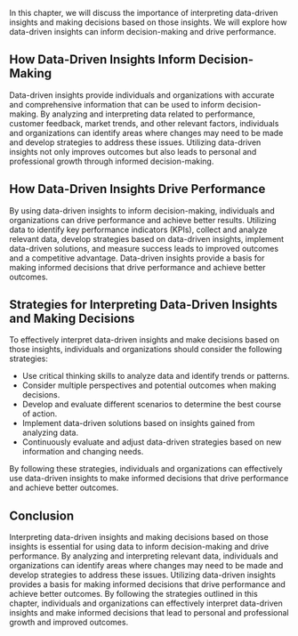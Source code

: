 
In this chapter, we will discuss the importance of interpreting data-driven insights and making decisions based on those insights. We will explore how data-driven insights can inform decision-making and drive performance.

How Data-Driven Insights Inform Decision-Making
-----------------------------------------------

Data-driven insights provide individuals and organizations with accurate and comprehensive information that can be used to inform decision-making. By analyzing and interpreting data related to performance, customer feedback, market trends, and other relevant factors, individuals and organizations can identify areas where changes may need to be made and develop strategies to address these issues. Utilizing data-driven insights not only improves outcomes but also leads to personal and professional growth through informed decision-making.

How Data-Driven Insights Drive Performance
------------------------------------------

By using data-driven insights to inform decision-making, individuals and organizations can drive performance and achieve better results. Utilizing data to identify key performance indicators (KPIs), collect and analyze relevant data, develop strategies based on data-driven insights, implement data-driven solutions, and measure success leads to improved outcomes and a competitive advantage. Data-driven insights provide a basis for making informed decisions that drive performance and achieve better outcomes.

Strategies for Interpreting Data-Driven Insights and Making Decisions
---------------------------------------------------------------------

To effectively interpret data-driven insights and make decisions based on those insights, individuals and organizations should consider the following strategies:

* Use critical thinking skills to analyze data and identify trends or patterns.
* Consider multiple perspectives and potential outcomes when making decisions.
* Develop and evaluate different scenarios to determine the best course of action.
* Implement data-driven solutions based on insights gained from analyzing data.
* Continuously evaluate and adjust data-driven strategies based on new information and changing needs.

By following these strategies, individuals and organizations can effectively use data-driven insights to make informed decisions that drive performance and achieve better outcomes.

Conclusion
----------

Interpreting data-driven insights and making decisions based on those insights is essential for using data to inform decision-making and drive performance. By analyzing and interpreting relevant data, individuals and organizations can identify areas where changes may need to be made and develop strategies to address these issues. Utilizing data-driven insights provides a basis for making informed decisions that drive performance and achieve better outcomes. By following the strategies outlined in this chapter, individuals and organizations can effectively interpret data-driven insights and make informed decisions that lead to personal and professional growth and improved outcomes.
